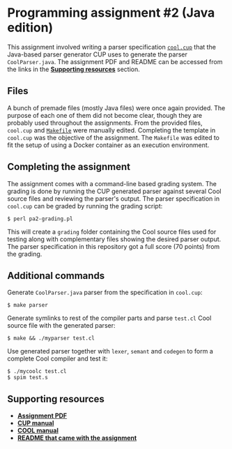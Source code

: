 # Programming assignment #2 (Java edition)

This assignment involved writing a parser specification [`cool.cup`](cool.cup) that the Java-based parser generator CUP uses to generate the parser `CoolParser.java`. The assignment PDF and README can be accessed from the links in the [**Supporting resources**](#supporting-resources) section.

## Files

A bunch of premade files (mostly Java files) were once again provided. The purpose of each one of them did not become clear, though they are probably used throughout the assignments. From the provided files, `cool.cup` and [`Makefile`](Makefile) were manually edited. Completing the template in `cool.cup` was the objective of the assignment. The `Makefile` was edited to fit the setup of using a Docker container as an execution environment.

## Completing the assignment

The assignment comes with a command-line based grading system. The grading is done by running the CUP generated parser against several Cool source files and reviewing the parser's output. The parser specification in `cool.cup` can be graded by running the grading script:

```
$ perl pa2-grading.pl
```

This will create a `grading` folder containing the Cool source files used for testing along with complementary files showing the desired parser output. The parser specification in this repository got a full score (70 points) from the grading.

## Additional commands

Generate `CoolParser.java` parser from the specification in `cool.cup`:

```
$ make parser
```

Generate symlinks to rest of the compiler parts and parse `test.cl` Cool source file with the generated parser:

```
$ make && ./myparser test.cl
```

Use generated parser together with `lexer`, `semant` and `codegen` to form a complete Cool compiler and test it:

```
$ ./mycoolc test.cl
$ spim test.s
```

## Supporting resources

* [**Assignment PDF**](https://courses.edx.org/assets/courseware/v1/4d4e0c23c74c47af7be1efdddfff4e0c/asset-v1:StanfordOnline+SOE.YCSCS1+3T2020+type@asset+block/PA2.pdf)
* [**CUP manual**](http://www2.cs.tum.edu/projects/cup/manual.html)
* [**COOL manual**](http://theory.stanford.edu/~aiken/software/cool/cool-manual.pdf)
* [**README that came with the assignment**](COURSE_README)
